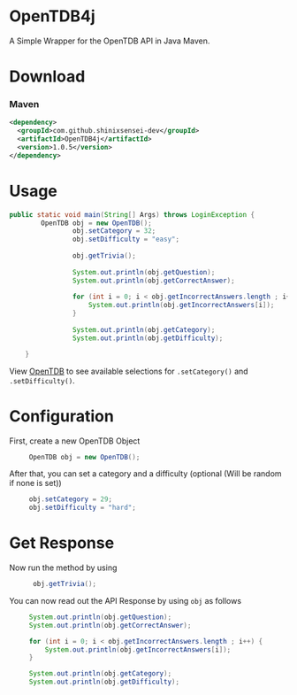 # OpenTDB4j
 A Simple Wrapper for the OpenTDB API in Java Maven.
 
# Download

### Maven

```xml
<dependency>
  <groupId>com.github.shinixsensei-dev</groupId>
  <artifactId>OpenTDB4j</artifactId>
  <version>1.0.5</version>
</dependency>
```
 
 # Usage
 ```java
 public static void main(String[] Args) throws LoginException {
         OpenTDB obj = new OpenTDB();
                 obj.setCategory = 32;
                 obj.setDifficulty = "easy";
         
                 obj.getTrivia();
         
                 System.out.println(obj.getQuestion);
                 System.out.println(obj.getCorrectAnswer);
         
                 for (int i = 0; i < obj.getIncorrectAnswers.length ; i++) {
                     System.out.println(obj.getIncorrectAnswers[i]);
                 }
         
                 System.out.println(obj.getCategory);
                 System.out.println(obj.getDifficulty);
 
     }
 ```
 View [OpenTDB](https://opentdb.com/api_config.php) to see available selections for ``.setCategory()`` and ``.setDifficulty()``.
 
 # Configuration
 First, create a new OpenTDB Object
 ```java
      OpenTDB obj = new OpenTDB();
 ```
 
 After that, you can set a category and a difficulty (optional (Will be random if none is set))
 ```java
      obj.setCategory = 29;
      obj.setDifficulty = "hard";
 ```
 
# Get Response
Now run the method by using
```java
      obj.getTrivia();
```
 
 You can now read out the API Response by using ``obj`` as follows
 ```java
      System.out.println(obj.getQuestion);
      System.out.println(obj.getCorrectAnswer);

      for (int i = 0; i < obj.getIncorrectAnswers.length ; i++) {
          System.out.println(obj.getIncorrectAnswers[i]);
      }

      System.out.println(obj.getCategory);
      System.out.println(obj.getDifficulty);
```
